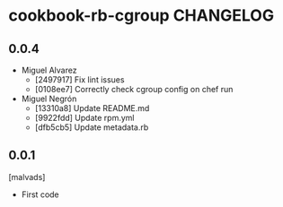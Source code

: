 cookbook-rb-cgroup CHANGELOG
===============

## 0.0.4

  - Miguel Alvarez
    - [2497917] Fix lint issues
    - [0108ee7] Correctly check cgroup config on chef run
  - Miguel Negrón
    - [13310a8] Update README.md
    - [9922fdd] Update rpm.yml
    - [dfb5cb5] Update metadata.rb

0.0.1
-----
[malvads]
- First code
